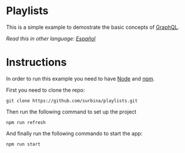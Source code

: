 # Playlists

This is a simple example to demostrate the basic concepts of [GraphQL](https://graphql.org/).

*Read this in other language: [Español](README.es.md)*

# Instructions

In order to run this example you need to have [Node](https://nodejs.org/es/) and [npm](https://www.npmjs.com/).

First you need to clone the repo:

```
git clone https://github.com/surbina/playlists.git
```

Then run the following command to set up the project

```
npm run refresh
```

And finally run the following commando to start the app:

```
npm run start
```

